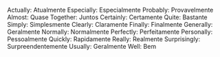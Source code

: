 Actually: Atualmente
Especially: Especialmente
Probably: Provavelmente
Almost: Quase
Together: Juntos
Certainly: Certamente
Quite: Bastante
Simply: Simplesmente
Clearly: Claramente
Finally: Finalmente
Generally: Geralmente
Normally: Normalmente
Perfectly: Perfeitamente
Personally: Pessoalmente
Quickly: Rapidamente
Really: Realmente
Surprisingly: Surpreendentemente
Usually: Geralmente
Well: Bem
